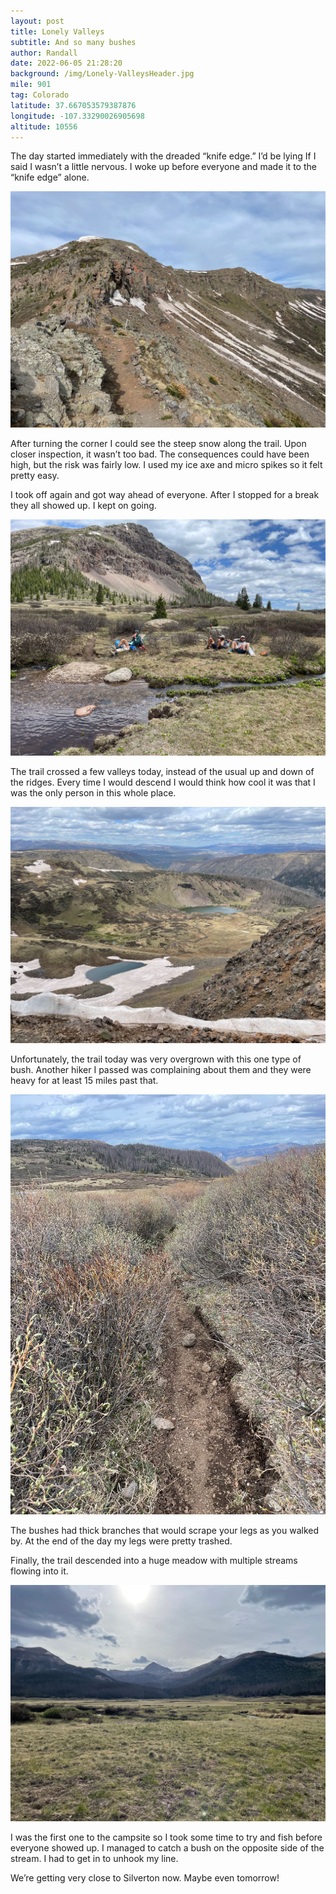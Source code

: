 ```yaml
---
layout: post
title: Lonely Valleys
subtitle: And so many bushes
author: Randall
date: 2022-06-05 21:28:20
background: /img/Lonely-ValleysHeader.jpg
mile: 901
tag: Colorado
latitude: 37.667053579387876
longitude: -107.33290026905698
altitude: 10556
---
```

The day started immediately with the dreaded “knife edge.” I’d be lying If I said I wasn’t a little nervous. I woke up before everyone and made it to the “knife edge” alone.

<img src="/img/Lonely Valleys0.jpg" class="img-fluid">

After turning the corner I could see the steep snow along the trail. Upon closer inspection, it wasn’t too bad. The consequences could have been high, but the risk was fairly low. I used my ice axe and micro spikes so it felt pretty easy.

I took off again and got way ahead of everyone. After I stopped for a break they all showed up. I kept on going.

<img src="/img/Lonely Valleys1.jpg" class="img-fluid">

The trail crossed a few valleys today, instead of the usual up and down of the ridges. Every time I would descend I would think how cool it was that I was the only person in this whole place.

<img src="/img/Lonely Valleys2.jpg" class="img-fluid">

Unfortunately, the trail today was very overgrown with this one type of bush.
Another hiker I passed was complaining about them and they were heavy for at least 15 miles past that.

<img src="/img/Lonely Valleys3.jpg" class="img-fluid">

The bushes had thick branches that would scrape your legs as you walked by. At the end of the day my legs were pretty trashed.

Finally, the trail descended into a huge meadow with multiple streams flowing into it.

<img src="/img/Lonely Valleys4.jpg" class="img-fluid">

I was the first one to the campsite so I took some time to try and fish before everyone showed up. I managed to catch a bush on the opposite side of the stream. I had to get in to unhook my line.

We’re getting very close to Silverton now. Maybe even tomorrow!
